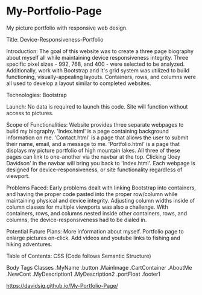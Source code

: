 # My-Portfolio-Page

My picture portfolio with responsive web design.

Title: Device-Responsiveness-Portfolio

Introduction: The goal of this website was to create a three page biography about myself all while maintaining device responsiveness integrity. Three specific pixel sizes - 992, 768, and 400 - were selected to be analyzed. Additionally, work with Bootstrap and it's grid system was utilized to build functioning, visually-appealing layouts. Containers, rows, and columns were all used to develop a layout similar to completed websites.

Technologies: Bootstrap

Launch: No data is required to launch this code. Site will function without access to pictures.

Scope of Functionalities: Website provides three separate webpages to build my biography. 'Index.html' is a page containing background information on me. 'Contact.html' is a page that allows the user to submit their name, email, and a message to me. 'Portfolio.html' is a page that displays my picture portfolio of high mountain lakes. All three of these pages can link to one-another via the navbar at the top. Clicking 'Joey Davidson' in the navbar will bring you back to 'Index.html'. Each webpage is designed for device-responsiveness, or site functionality regardless of viewport.

Problems Faced: Early problems dealt with linking Bootstrap into containers, and having the proper code pasted into the proper row/column while maintaining physical and device integrity. Adjusting column widths inside of column classes for multiple viewports was also a challenge. With containers, rows, and columns nested inside other containers, rows, and columns, the device-responsiveness had to be dialed in.

Potential Future Plans: More information about myself. Portfolio page to enlarge pictures on-click. Add videos and youtube links to fishing and hiking adventures.

Table of Contents: CSS (Code follows Semantic Structure)

Body
Tags
Classes
.MyName
.button
.MainImage
.CartContainer
.AboutMe
.NewCont
.MyDescription1
.MyDescription2
.portFloat
.footer1

https://davidsjg.github.io/My-Portfolio-Page/
